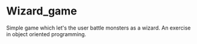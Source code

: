 # Wizard_game
Simple game which let's the user battle monsters as a wizard. An exercise in object oriented programming.
